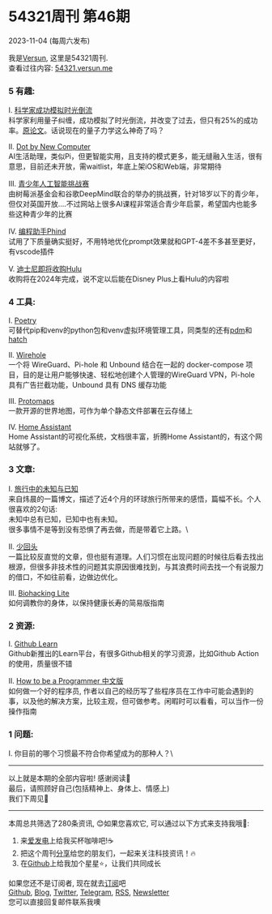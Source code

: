# 54321周刊 第46期
2023-11-04 (每周六发布)

我是[Versun](https://notes.versun.me), 这里是54321周刊. \
查看过往内容: [54321.versun.me](https://54321.versun.me/)

### 5 有趣:
I. [科学家成功模拟时光倒流](https://thedebrief.org/scientists-successfully-simulate-backward-time-travel-with-a-25-chance-of-actually-changing-the-past/)\
	科学家利用量子纠缠，成功模拟了时光倒流，并改变了过去，但只有25%的成功率。[原论文](https://journals.aps.org/prl/abstract/10.1103/PhysRevLett.131.150202)。话说现在的量子力学这么神奇了吗？

II. [Dot by New Computer](https://new.computer/)\
	AI生活助理，类似Pi，但更智能实用，且支持的模式更多，能无缝融入生活，很有意思，目前还未开放，需waitlist，年底上架iOS和Web端，非常期待

III. [青少年人工智能挑战赛](https://experience-ai.org/units/experience-ai-lessons/challenges/1)\
	由树莓派基金会和谷歌DeepMind联合的举办的挑战赛，针对18岁以下的青少年，但仅对英国开放....不过网站上很多AI课程非常适合青少年启蒙，希望国内也能多些这种青少年的比赛

IV. [编程助手Phind](https://www.phind.com) \
	试用了下质量确实挺好，不用特地优化prompt效果就和GPT-4差不多甚至更好，有vscode插件

V. [迪士尼即将收购Hulu](https://thewaltdisneycompany.com/disney-hulu/)\
	收购将在2024年完成，说不定以后能在Disney Plus上看Hulu的内容啦

### 4 工具:
I. [Poetry](https://github.com/python-poetry/poetry)\
	可替代pip和venv的python包和venv虚拟环境管理工具，同类型的还有[pdm](https://github.com/pdm-project/pdm)和[hatch](https://github.com/pypa/hatch)

II. [Wirehole](https://github.com/IAmStoxe/wirehole)\
	一个将 WireGuard、Pi-hole 和 Unbound 结合在一起的 docker-compose 项目，目的是让用户能够快速、轻松地创建个人管理的WireGuard VPN，Pi-hole 具有广告拦截功能，Unbound 具有 DNS 缓存功能

III. [Protomaps](https://protomaps.com/)\
	一款开源的世界地图，可作为单个静态文件部署在云存储上

IV. [Home Assistant](https://www.home-assistant.io/)\
	Home Assistant的可视化系统，文档很丰富，折腾Home Assistant的，有这个网站就够了。

### 3 文章:
I. [旅行中的未知与已知](https://weichen.blog/wzyz/)\
	来自炜晨的一篇博文，描述了近4个月的环球旅行所带来的感悟，篇幅不长。个人很喜欢的2句话:\
	未知中总有已知，已知中也有未知。\
	很多事情不是等到没有恐惧了再去做，而是带着它上路。\

II. [少回头](https://world.hey.com/jason/look-back-less-848e9db0)\
	一篇比较反直觉的文章，但也挺有道理。人们习惯在出现问题的时候往后看去找出根源，但很多非技术性的问题其实原因很难找到，与其浪费时间去找一个有说服力的借口，不如往前看，边做边优化。

III. [Biohacking Lite](https://karpathy.github.io/2020/06/11/biohacking-lite/)\
	如何调教你的身体，以保持健康长寿的简易版指南

### 2 资源:
I. [Github Learn](https://resources.github.com/learn/pathways/)\
	Github新推出的Learn平台，有很多Github相关的学习资源，比如Github Action的使用，质量很不错

II. [How to be a Programmer 中文版](https://braydie.gitbooks.io/how-to-be-a-programmer/content/zh/)\
	如何做一个好的程序员, 作者以自己的经历写了些程序员在工作中可能会遇到的事，以及他的解决方案，比较主观，但可做参考。闲暇时可以看看，可以当作一份操作指南

### 1 问题:
I. 你目前的哪个习惯最不符合你希望成为的那种人？\

---
以上就是本期的全部内容啦! 感谢阅读🥰\
最后，请照顾好自己(包括精神上、身体上、情感上)\
我们下周见👋

---
本周总共筛选了280条资讯, 😊如果您喜欢它, 可以通过以下方式来支持我哦🎉: 
1. 来[爱发电](https://afdian.net/a/versun)上给我买杯咖啡吧!☕ 
2. 把这个周刊[分享](https://54321.versun.me)给您的朋友们，一起来关注科技资讯！🔥 
3. 在[Github](https://github.com/versun/54321-Weekly)上给我加个星星⭐，让我们共同成长 

如果您还不是订阅者, 现在就去[订阅](https://54321.versun.me)吧\
[Github](https://github.com/versun/54321-Weekly), [Blog](https://notes.versun.me/), [Twitter](https://twitter.com/VersunPan), [Telegram](https://t.me/+0hAhZfrPJGo1YmI9), [RSS](https://54321.versun.me/feed), [Newsletter](https://54321.versun.me/) \
您可以直接回复邮件联系我噢
